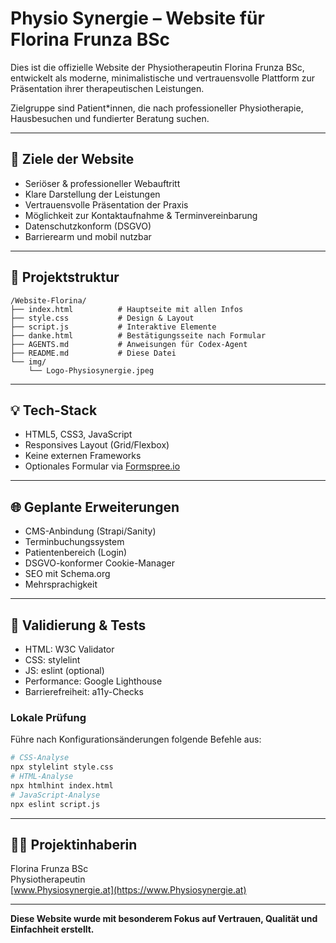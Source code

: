 # Physio Synergie – Website für Florina Frunza BSc

Dies ist die offizielle Website der Physiotherapeutin Florina Frunza BSc, entwickelt als moderne, minimalistische und vertrauensvolle Plattform zur Präsentation ihrer therapeutischen Leistungen.

Zielgruppe sind Patient*innen, die nach professioneller Physiotherapie, Hausbesuchen und fundierter Beratung suchen.

---

## 🎯 Ziele der Website

- Seriöser & professioneller Webauftritt
- Klare Darstellung der Leistungen
- Vertrauensvolle Präsentation der Praxis
- Möglichkeit zur Kontaktaufnahme & Terminvereinbarung
- Datenschutzkonform (DSGVO)
- Barrierearm und mobil nutzbar

---

## 📂 Projektstruktur

```
/Website-Florina/
├── index.html          # Hauptseite mit allen Infos
├── style.css           # Design & Layout
├── script.js           # Interaktive Elemente
├── danke.html          # Bestätigungsseite nach Formular
├── AGENTS.md           # Anweisungen für Codex-Agent
├── README.md           # Diese Datei
└── img/
    └── Logo-Physiosynergie.jpeg
```

---

## 💡 Tech-Stack

- HTML5, CSS3, JavaScript
- Responsives Layout (Grid/Flexbox)
- Keine externen Frameworks
- Optionales Formular via [Formspree.io](https://formspree.io)

---

## 🌐 Geplante Erweiterungen

- CMS-Anbindung (Strapi/Sanity)
- Terminbuchungssystem
- Patientenbereich (Login)
- DSGVO-konformer Cookie-Manager
- SEO mit Schema.org
- Mehrsprachigkeit

---

## 🧪 Validierung & Tests

- HTML: W3C Validator
- CSS: stylelint
- JS: eslint (optional)
- Performance: Google Lighthouse
- Barrierefreiheit: a11y-Checks

### Lokale Prüfung
Führe nach Konfigurationsänderungen folgende Befehle aus:

```bash
# CSS-Analyse
npx stylelint style.css
# HTML-Analyse
npx htmlhint index.html
# JavaScript-Analyse
npx eslint script.js
```

---

## 👩‍⚕️ Projektinhaberin

Florina Frunza BSc  
Physiotherapeutin  
[www.Physiosynergie.at](https://www.Physiosynergie.at)

---

**Diese Website wurde mit besonderem Fokus auf Vertrauen, Qualität und Einfachheit erstellt.**
